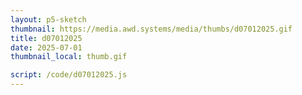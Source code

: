 ```yaml
---
layout: p5-sketch
thumbnail: https://media.awd.systems/media/thumbs/d07012025.gif
title: d07012025
date: 2025-07-01
thumbnail_local: thumb.gif

script: /code/d07012025.js
---
```

